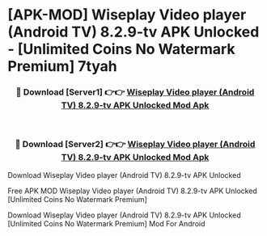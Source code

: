 # [APK-MOD] Wiseplay  Video player (Android TV) 8.2.9-tv APK Unlocked - [Unlimited Coins No Watermark Premium] 7tyah



<div align="center">
<h3>🔴 Download [Server1] 👉👉 <a href="https://momento.my/?title=Wiseplay__Video_player_(Android_TV)_8.2.9-tv_APK_Unlocked">Wiseplay  Video player (Android TV) 8.2.9-tv APK Unlocked Mod Apk</a></h3><br>

<h3>🔴 Download [Server2] 👉👉 <a href="https://momento.my/?title=Wiseplay__Video_player_(Android_TV)_8.2.9-tv_APK_Unlocked">Wiseplay  Video player (Android TV) 8.2.9-tv APK Unlocked Mod Apk</a></h3>
</div>



Download Wiseplay  Video player (Android TV) 8.2.9-tv APK Unlocked 

Free APK MOD Wiseplay  Video player (Android TV) 8.2.9-tv APK Unlocked [Unlimited Coins No Watermark Premium]

Download Wiseplay  Video player (Android TV) 8.2.9-tv APK Unlocked [Unlimited Coins No Watermark Premium] Mod For Android
